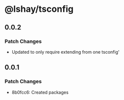 # @lshay/tsconfig

## 0.0.2

### Patch Changes

- Updated to only require extending from one tsconfig'

## 0.0.1

### Patch Changes

- 8b0fcc6: Created packages
